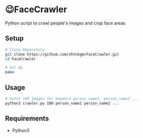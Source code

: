# 😉FaceCrawler
Python script to crawl people's images and crop face areas

## Setup

```bash
# Clone Repository
git clone https://github.com/shtnkgm/FaceCrawler.git
cd FaceCrawler

# Set Up
make
```

## Usage

```bash
# Fetch 100 Images for keyword person_name1, person_name2 ...
python3 crawler.py 100 person_name1 person_name2 ...
```

## Requirements

 - Python3
